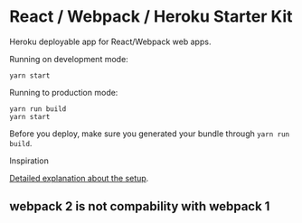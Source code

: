 # React / Webpack / Heroku Starter Kit 

Heroku deployable app for React/Webpack web apps.


Running on development mode:
```
yarn start
```

Running to production mode:
```
yarn run build
yarn start
```

Before you deploy, make sure you generated your bundle through `yarn run build`.


Inspiration

[Detailed explanation about the setup](http://ditrospecta.com/javascript/react/es6/webpack/heroku/2015/08/08/deploying-react-webpack-heroku.html).

## webpack 2 is not compability with webpack 1